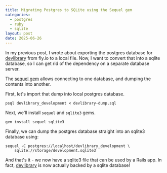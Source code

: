 ```yaml
---
title: Migrating Postgres to SQLite using the Sequel gem
categories:
  - postgres
  - ruby
  - sqlite
layout: post
date: 2025-06-26
---
```


In my previous post, I wrote about exporting the postgres database for
[devlibrary](https://devlibrary.org/) from fly.io to a local file.
Now, I want to convert that into a sqlite database,
so I can get rid of the dependency on a separate database server.

The [sequel gem](https://github.com/jeremyevans/sequel) allows connecting to one database,
and dumping the contents into another.

First, let's import that dump into local postgres database.

```
psql devlibrary_development < devlibrary-dump.sql
```

Next, we'll install `sequel` and `sqlite3` gems.

```
gem install sequel sqlite3
```

Finally, we can dump the postgres database straight into an sqlite3 database using:

```
sequel -C postgres://localhost/devlibrary_development \
    sqlite://storage/development.sqlite3
```

And that's it - we now have a sqlite3 file that can be used by a Rails app.
In fact, [devlibrary](https://devlibrary.org/) is now actually backed by a sqlite database!


